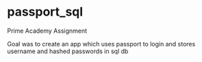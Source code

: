 # passport_sql

Prime Academy Assignment

Goal was to create an app which uses passport to login and stores username and hashed passwords in sql db

